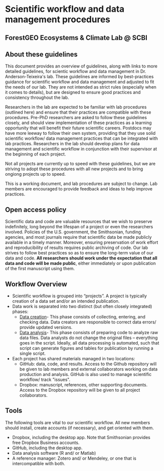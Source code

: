 # Scientific workflow and data management procedures
## ForestGEO Ecosystems & Climate Lab @ SCBI

## About these guidelines
This document provides an overview of guidelines, along with links to more detailed guidelines, for scientic workflow and data management in Dr. Anderson-Teixeira's lab. These guidelines are informed by best-practices guidance for scientific workflow and data management and adjusted to fit the needs of our lab. They are not intended as strict rules (especially when it comes to details), but are designed to ensure good practices and consistency throughout the lab. 

Researchers in the lab are expected to be familiar with lab procedures (outlined here) and ensure that their practices are compatible with these procedures. Pre-PhD researchers are asked to follow these guidelines closely, and should view implementation of these practices as a learning opportunity that will benefit their future scientific careers. Postdocs may have more leeway to follow their own system, providing that they use solid scientific workflow/ data management practices that can be integrated with lab practices. Researchers in the lab should develop plans for data management and scientific workflow in conjunction with their supervisor at the beginning of each project. 

Not all projects are currently up to speed with these guidelines, but we are striving to adopt these procedures with all new projects and to bring ongiong projects up to speed. 

This is a working document, and lab procedures are subject to change. Lab members are encouraged to provide feedback and ideas to help improve practices. 


## Open access policy
Scientific data and code are valuable resources that we wish to preserve indefinitely, long beyond the lifespan of a project or even the researchers involved. Policies of the U.S. government, the Smithsonian, funding agencies, and most journals require that scientific data be made publicly available in a timely manner. Moreover, ensuring preservation of work effort and reproducibility of results requires public archiving of code. Our lab strives to follow best practices so as to ensure the long-term value of our data and code. **All researchers should work under the expectation that all data and code will be made public**, either immediately or upon publication of the first manuscript using them.


## Workflow Overview
- Scientific workflow is grouped into “projects”. A project is typically creation of a data set and/or an intended publication.
- Data work is separated into two distinct (but often closely integrated) phases:
  - [Data creation](https://github.com/EcoClimLab/Data_Management-Scientific_Workflow/tree/master)- This phase consists of collecting, entering, and checking data. Data creators are responsible to correct data errors/ provide updated versions.
  - [Data analysis]()- This phase consists of preparing code to analyze raw data files. Data analysts do not change the original files – everything goes in the script. Ideally, all data processing is automated, such that script can generate figures and tables for publication by running a single script. 
- Each project has shared materials managed in two locations:
  - GitHub: data, code, and results. Access to the Github repository will be given to lab members and external collaborators working on data production and analysis. GitHub is also used to manage scientific workflow/ track "issues". 
  - Dropbox: manuscript, references, other supporting documents. Access to the Dropbox repository will be given to all project collaborators.


## Tools
The following tools are vital to our scientific workflow. All new members should install, create accounts (if necessary), and get oriented with them. 
- Dropbox, including the desktop app. Note that Smithsonian provides free Dropbox Business accounts.
- GitHub, including the desktop app. 
- Data analysis software (R and/ or Matlab)
- A reference manager: Zotero and/ or Mendeley, or one that is intercompatible with both.
